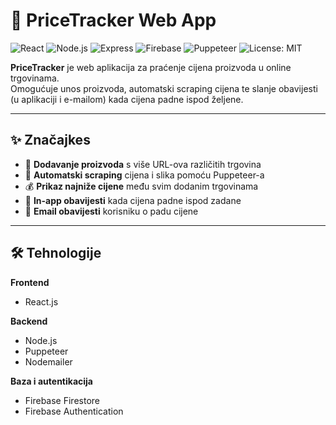 # 🛒 PriceTracker Web App

![React](https://img.shields.io/badge/React-18.0.0-61DAFB?logo=react)
![Node.js](https://img.shields.io/badge/Node.js-18.x-339933?logo=nodedotjs)
![Express](https://img.shields.io/badge/Express-4.x-000000?logo=express)
![Firebase](https://img.shields.io/badge/Firebase-Firestore-orange?logo=firebase)
![Puppeteer](https://img.shields.io/badge/Puppeteer-21.x-40B5A4?logo=puppeteer)
![License: MIT](https://img.shields.io/badge/License-MIT-blue.svg)

**PriceTracker** je web aplikacija za praćenje cijena proizvoda u online trgovinama.  
Omogućuje unos proizvoda, automatski scraping cijena te slanje obavijesti (u aplikaciji i e-mailom) kada cijena padne ispod željene.

---

## ✨ Značajkes
- 📌 **Dodavanje proizvoda** s više URL-ova različitih trgovina  
- 🤖 **Automatski scraping** cijena i slika pomoću Puppeteer-a  
- 💰 **Prikaz najniže cijene** među svim dodanim trgovinama  
- 🔔 **In-app obavijesti** kada cijena padne ispod zadane  
- 📧 **Email obavijesti** korisniku o padu cijene  

---

## 🛠 Tehnologije
**Frontend**
- React.js  

**Backend**
- Node.js
- Puppeteer  
- Nodemailer

**Baza i autentikacija**
- Firebase Firestore  
- Firebase Authentication


